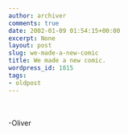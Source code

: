 ```yaml
---
author: archiver
comments: true
date: 2002-01-09 01:54:15+00:00
excerpt: None
layout: post
slug: we-made-a-new-comic
title: We made a new comic.
wordpress_id: 1815
tags:
- oldpost
---
```


<br /><br />-Oliver